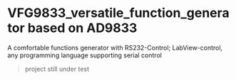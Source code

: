 # VFG9833_versatile_function_generator based on AD9833
A comfortable functions generator with RS232-Control; LabView-control, any programming language supporting serial control

> project still under test
